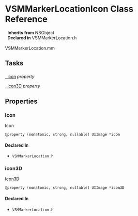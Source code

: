 # VSMMarkerLocationIcon Class Reference

&nbsp;&nbsp;**Inherits from** NSObject  
&nbsp;&nbsp;**Declared in** VSMMarkerLocation.h<br />  
VSMMarkerLocation.mm  

## Tasks

### 

[&nbsp;&nbsp;icon](#//api/name/icon) *property* 

[&nbsp;&nbsp;icon3D](#//api/name/icon3D) *property* 

## Properties

<a name="//api/name/icon" title="icon"></a>
### icon

Icon

`@property (nonatomic, strong, nullable) UIImage *icon`

#### Declared In
* `VSMMarkerLocation.h`

<a name="//api/name/icon3D" title="icon3D"></a>
### icon3D

Icon3D

`@property (nonatomic, strong, nullable) UIImage *icon3D`

#### Declared In
* `VSMMarkerLocation.h`

